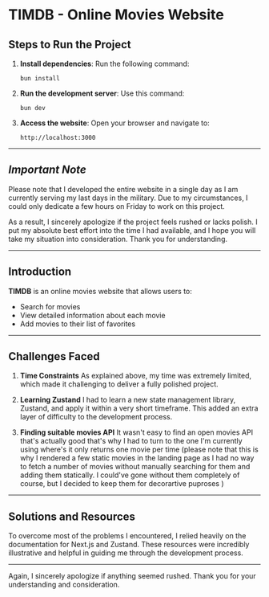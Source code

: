 # TIMDB - Online Movies Website

## Steps to Run the Project

1. **Install dependencies**: Run the following command:
   ```
   bun install
   ```
2. **Run the development server**: Use this command:
   ```
   bun dev
   ```
3. **Access the website**: Open your browser and navigate to:
   ```
   http://localhost:3000
   ```

---

## _Important Note_

Please note that I developed the entire website in a single day as I am currently serving my last days in the military. Due to my circumstances, I could only dedicate a few hours on Friday to work on this project.

As a result, I sincerely apologize if the project feels rushed or lacks polish. I put my absolute best effort into the time I had available, and I hope you will take my situation into consideration. Thank you for understanding.

---

## Introduction

**TIMDB** is an online movies website that allows users to:

- Search for movies
- View detailed information about each movie
- Add movies to their list of favorites

---

## Challenges Faced

1. **Time Constraints**
   As explained above, my time was extremely limited, which made it challenging to deliver a fully polished project.

2. **Learning Zustand**
   I had to learn a new state management library, Zustand, and apply it within a very short timeframe. This added an extra layer of difficulty to the development process.

3. **Finding suitable movies API**
   It wasn't easy to find an open movies API that's actually good that's why I had to turn to the one I'm currently using where's it only returns one movie per time (please note that this is why I rendered a few static movies in the landing page as I had no way to fetch a number of movies without manually searching for them and adding them statically. I could've gone without them completely of course, but I decided to keep them for decorartive puproses )

---

## Solutions and Resources

To overcome most of the problems I encountered, I relied heavily on the documentation for Next.js and Zustand. These resources were incredibly illustrative and helpful in guiding me through the development process.

---

Again, I sincerely apologize if anything seemed rushed. Thank you for your understanding and consideration.
